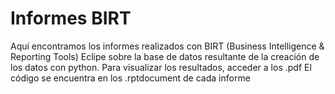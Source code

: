# Informes BIRT
Aquí encontramos los informes realizados con BIRT (Business Intelligence & Reporting Tools) Eclipe sobre la base de datos resultante de la creación de los datos con python. 
Para visualizar los resultados, acceder a los .pdf
El código se encuentra en los .rptdocument de cada informe
